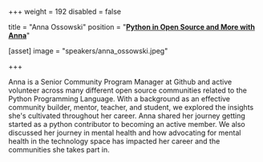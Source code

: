 +++
weight = 192
disabled = false

title = "Anna Ossowski"
position = "[**Python in Open Source and More with Anna**](https://www.meetup.com/meetup-group-ifwtlvwd/events/283060733/)"

[asset]
  image = "speakers/anna_ossowski.jpeg"

+++

 Anna is a Senior Community Program Manager at Github and active volunteer across many different open source communities related to the Python Programming Language. With a background as an effective community builder, mentor, teacher, and student, we explored the insights she's cultivated throughout her career. Anna shared her journey getting started as a python contributor to becoming an active member. We also discussed her journey in mental health and how advocating for mental health in the technology space has impacted her career and the communities she takes part in. 
